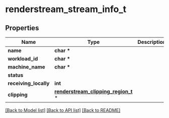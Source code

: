 # renderstream_stream_info_t

## Properties
Name | Type | Description | Notes
------------ | ------------- | ------------- | -------------
**name** | **char \*** |  | [optional] 
**workload_id** | **char \*** |  | [optional] 
**machine_name** | **char \*** |  | [optional] 
**status** |  |  | [optional] 
**receiving_locally** | **int** |  | [optional] 
**clipping** | [**renderstream_clipping_region_t**](renderstream_clipping_region.md) \* |  | [optional] 

[[Back to Model list]](../README.md#documentation-for-models) [[Back to API list]](../README.md#documentation-for-api-endpoints) [[Back to README]](../README.md)


